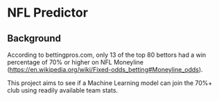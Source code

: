 # NFL Predictor 

## Background
According to bettingpros.com, only 13 of the top 80 bettors had a win percentage of 70% or higher on
NFL Moneyline (https://en.wikipedia.org/wiki/Fixed-odds_betting#Moneyline_odds).

This project aims to see if a Machine Learning model can join the 70%+ club using readily available team stats. 

